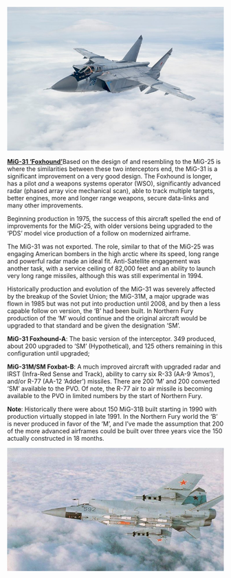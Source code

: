 ![](/assets/images/warsaw/su/airforce/mig31/image1.jpg)

[**MiG-31
‘Foxhound’**](https://www.fighter-planes.com/info/mig31_foxhound.htm)Based
on the design of and resembling to the MiG-25 is where the similarities
between these two interceptors end, the MiG-31 is a significant
improvement on a very good design. The Foxhound is longer, has a pilot
*and* a weapons systems operator (WSO), significantly advanced radar
(phased array vice mechanical scan), able to track multiple targets,
better engines, more and longer range weapons, secure data-links and
many other improvements.

Beginning production in 1975, the success of this aircraft spelled the
end of improvements for the MiG-25, with older versions being upgraded
to the ‘PDS’ model vice production of a follow on modernized airframe.

The MiG-31 was not exported. The role, similar to that of the MiG-25 was
engaging American bombers in the high arctic where its speed, long range
and powerful radar made an ideal fit. Anti-Satellite engagement was
another task, with a service ceiling of 82,000 feet and an ability to
launch very long range missiles, although this was still experimental in
1994.

Historically production and evolution of the MiG-31 was severely
affected by the breakup of the Soviet Union; the MiG-31M, a major
upgrade was flown in 1985 but was not put into production until 2008,
and by then a less capable follow on version, the ‘B’ had been built. In
Northern Fury production of the ‘M’ would continue and the original
aircraft would be upgraded to that standard and be given the designation
‘SM’.

**MiG-31 Foxhound-A**: The basic version of the interceptor. 349
produced, about 200 upgraded to ‘SM’ (Hypothetical), and 125 others
remaining in this configuration until upgraded;

**MiG-31M/SM Foxbat-B**: A much improved aircraft with upgraded radar
and IRST (Infra-Red Sense and Track), ability to carry six R-33 (AA-9
‘Amos’), and/or R-77 (AA-12 ‘Adder’) missiles. There are 200 ‘M’ and
200 converted ‘SM’ available to the PVO. Of note, the R-77 air to air
missile is becoming available to the PVO in limited numbers by the start
of Northern Fury.

**Note**: Historically there were about 150 MiG-31B built starting in
1990 with production virtually stopped in late 1991. In the Northern
Fury world the ‘B’ is never produced in favor of the ‘M’, and I’ve made
the assumption that 200 of the more advanced airframes could be built
over three years vice the 150 actually constructed in 18 months.

![](/assets/images/warsaw/su/airforce/mig31/image2.jpg)
